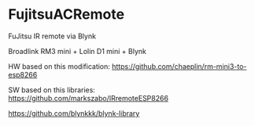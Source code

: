# FujitsuACRemote
FuJitsu IR remote via Blynk

Broadlink RM3 mini + Lolin D1 mini + Blynk

HW based on this modification:
https://github.com/chaeplin/rm-mini3-to-esp8266

SW based on this libraries:
https://github.com/markszabo/IRremoteESP8266

https://github.com/blynkkk/blynk-library
